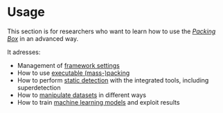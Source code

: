 # Usage

This section is for researchers who want to learn how to use the [*Packing Box*](https://github.com/dhondta/docker-packing-box) in an advanced way.

It adresses:

- Management of [framework settings](management.html)
- How to use [executable (mass-)packing](packers.html)
- How to perform [static detection](detectors.html) with the integrated tools, including superdetection
- How to [manipulate datasets](datasets.html) in different ways
- How to train [machine learning models](training.html) and exploit results
